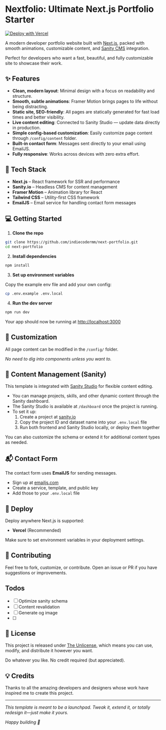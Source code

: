 # Nextfolio: Ultimate Next.js Portfolio Starter

[![Deploy with Vercel](https://vercel.com/button)](https://vercel.com/new/git/external?repository-url=https://github.com/IndieCoderMM/next-portfolio)

A modern developer portfolio website built with [Next.js](https://nextjs.org), packed with smooth animations, customizable content, and [Sanity CMS](https://www.sanity.io) integration.

Perfect for developers who want a fast, beautiful, and fully customizable site to showcase their work.

## ✨ Features

- **Clean, modern layout**: Minimal design with a focus on readability and structure.
- **Smooth, subtle animations**: Framer Motion brings pages to life without being distracting.
- **Static site, SEO-friendly**: All pages are statically generated for fast load times and better visibility.
- **Live content editing**: Connected to Sanity Studio — update data directly in production.
- **Simple config-based customization**: Easily customize page content through `/config/content` folder.
- **Built-in contact form**: Messages sent directly to your email using EmailJS.
- **Fully responsive**: Works across devices with zero extra effort.

## 🧰 Tech Stack

- **Next.js** – React framework for SSR and performance
- **Sanity.io** – Headless CMS for content management
- **Framer Motion** – Animation library for React
- **Tailwind CSS** – Utility-first CSS framework
- **EmailJS** – Email service for handling contact form messages

## 💻 Getting Started

1. **Clone the repo**

```bash
git clone https://github.com/indiecodermm/next-portfolio.git
cd next-portfolio
```

2. **Install dependencies**

```bash
npm install
```

3. **Set up environment variables**

Copy the example env file and add your own config:

```bash
cp .env.example .env.local
```

4. **Run the dev server**

```bash
npm run dev
```

Your app should now be running at [http://localhost:3000](http://localhost:3000)

## 🧩 Customization

All page content can be modified in the `/config/` folder.

_No need to dig into components unless you want to._

## 📝 Content Management (Sanity)

This template is integrated with [Sanity Studio](https://www.sanity.io/) for flexible content editing.

- You can manage projects, skills, and other dynamic content through the Sanity dashboard.
- The Sanity Studio is available at `/dashboard` once the project is running.
- To set it up:
  1. Create a project at [sanity.io](https://www.sanity.io/)
  2. Copy the project ID and dataset name into your `.env.local` file
  3. Run both frontend and Sanity Studio locally, or deploy them together

You can also customize the schema or extend it for additional content types as needed.

## 📬 Contact Form

The contact form uses **EmailJS** for sending messages.

- Sign up at [emailjs.com](https://www.emailjs.com/)
- Create a service, template, and public key
- Add those to your `.env.local` file

## 🚀 Deploy

Deploy anywhere Next.js is supported:

- **Vercel** (Recommended)

Make sure to set environment variables in your deployment settings.

## 🤝 Contributing

Feel free to fork, customize, or contribute. Open an issue or PR if you have suggestions or improvements.

<!--TODO:-->

## Todos

- [ ] Optimize sanity schema
- [ ] Content revalidation
- [ ] Generate og image
- [ ]

## 📄 License

This project is released under [The Unlicense](https://unlicense.org/), which means you can use, modify, and distribute it however you want.

Do whatever you like. No credit required (but appreciated).

## 💡 Credits

Thanks to all the amazing developers and designers whose work have inspired me to create this project.

---

_This template is meant to be a launchpad. Tweak it, extend it, or totally redesign it—just make it yours._

_Happy building 🚀_
